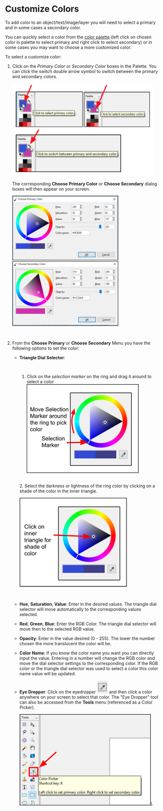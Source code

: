 # Customize Colors
To add color to an object/text/image/layer you will need to select a primary and in some cases a secondary color.  

You can quickly select a color from the [color palette](palette.md) (left click on chosen color in palette to select primary and right click to select secondary) or in some cases you may want to choose a more customized color.

To select a customize color:

1. Click on the *Primary Color* or *Secondary Color* boxes in the Palette. You can click the switch double arrow symbol to switch between the primary and secondary colors.

     ![Select Primary or Secondary Color](img/color/selectprimarysecondarycolor.png)  

     The corresponding **Choose Primary Color** or **Choose Secondary** dialog boxes will then appear on your screen. 

     ![Primary Color Window](img/color/primarycolorwindow.png) ![Secondary Color Window](img/color/secondarycolorwindow.png)

    &nbsp;  
  
2. From the **Choose Primary** or **Choose Secondary** Menu you have the following options to set the color:  


    -  **Triangle Dial Selector**:

        &nbsp;
        1.  Click on the *selection marker* on the ring and drag it around to select a color
            ![Triangle Dial Color Selector](img/color/triangledialcolor.png)

        &nbsp;  
        2.  Select the darkness or lightness of the ring color by clicking on a shade of the color in the inner triangle.  

        ![Triangle Dial Selector Shade](img/color/triangledialshade.png)

        &nbsp;      
        


    -  **Hue**, **Saturation**, **Value**: Enter in the desired values. The triangle dial selector will move automatically to the corresponding values selected.
    -  **Red**, **Green**, **Blue**: Enter the RGB Color. The triangle dial selector will move then to the selected RGB value.
    -  **Opacity**: Enter in the value desired (0 - 255). The lower the number chosen the more translucent the color will be.
    -  **Color Name**: If you know the color name you want you can directly input the value. Entering in a number will change the RGB color and move the dial selector settings to the corresponding color. If the RGB color or the triangle dial selector was used to select a color this color name value will be updated.  
    -  **Eye Dropper**: Click on the eyedropper ![eye dropper](img/color/eyedropper.png) and then click a color anywhere on your screen to select that color.  The "Eye Dropper" tool can also be accessed from the **Tools** menu (referenced as a Color Picker). 
    
        ![eye dropper](img/color/colorpicker.png)). 

